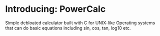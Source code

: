 # Introducing: PowerCalc
Simple debloated calculator built with C for UNIX-like Operating systems that can do basic equations including sin, cos, tan, log10 etc.
